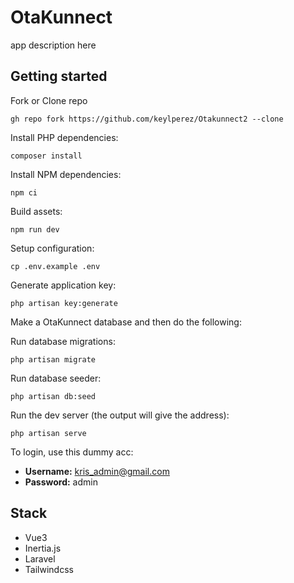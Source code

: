 # OtaKunnect

app description here

## Getting started

Fork or Clone repo

```
gh repo fork https://github.com/keylperez/Otakunnect2 --clone

```

Install PHP dependencies:

```
composer install
```

Install NPM dependencies:

```
npm ci
```

Build assets:

```
npm run dev
```

Setup configuration:

```
cp .env.example .env
```

Generate application key:

```
php artisan key:generate
```

Make a OtaKunnect database and then do the following:

Run database migrations:

```
php artisan migrate
```

Run database seeder:

```
php artisan db:seed
```

Run the dev server (the output will give the address):

```
php artisan serve
```

To login, use this dummy acc:

-   **Username:** kris_admin@gmail.com
-   **Password:** admin

## Stack

-   Vue3
-   Inertia.js
-   Laravel
-   Tailwindcss
